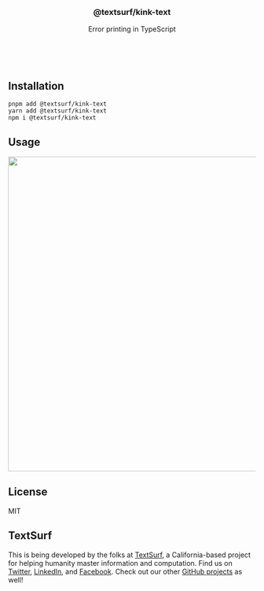 <br/>
<br/>
<br/>
<br/>
<br/>
<br/>
<br/>

<h3 align='center'>@textsurf/kink-text</h3>
<p align='center'>
  Error printing in TypeScript
</p>

<br/>
<br/>
<br/>

## Installation

```
pnpm add @textsurf/kink-text
yarn add @textsurf/kink-text
npm i @textsurf/kink-text
```

## Usage

<p align='center'>
  <img src='https://github.com/textsurf/kink-text.js/blob/make/halt.png?raw=true' width='640'/>
</p>

## License

MIT

## TextSurf

This is being developed by the folks at [TextSurf](https://text.surf), a
California-based project for helping humanity master information and
computation. Find us on [Twitter](https://twitter.com/textsurfcode),
[LinkedIn](https://www.linkedin.com/company/textsurf), and
[Facebook](https://www.facebook.com/textsurfcodecode). Check out our
other [GitHub projects](https://github.com/textsurf) as well!
